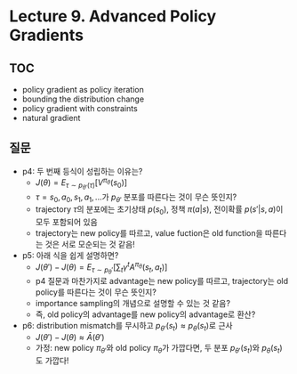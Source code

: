 # Lecture 9. Advanced Policy Gradients

## TOC
- policy gradient as policy iteration
- bounding the distribution change
- policy gradient with constraints
- natural gradient

## 질문
- p4: 두 번째 등식이 성립하는 이유는?
  - $J(\theta) = E_{\tau\sim p_{\theta'}(\tau)}[V^{\pi_\theta}(s_0)]$
  - $\tau=s_0,a_0,s_1,a_1,...$가 $p_{\theta'}$ 분포를 따른다는 것이 무슨 뜻인지?  
  - trajectory $\tau$의 분포에는 초기상태 $p(s_0)$, 정책 $\pi(a|s)$, 전이확률 $p(s'|s,a)$이 모두 포함되어 있음
  - trajectory는 new policy를 따르고, value fuction은 old function을 따른다는 것은 서로 모순되는 것 같음!
- p5: 아래 식을 쉽게 설명하면?  
  - $J(\theta')-J(\theta)=E_{\tau\sim p_\theta'} \left[ \sum_t \gamma^t A^{\pi_\theta} (s_t,a_t)\right]$
  - p4 질문과 마찬가지로 advantage는 new policy를 따르고, trajectory는 old policy를 따른다는 것이 무슨 뜻인지?
  - importance sampling의 개념으로 설명할 수 있는 것 같음?
  - 즉, old policy의 advantage를 new policy의 advantage로 환산?
- p6: distribution mismatch를 무시하고 $p_{\theta'}(s_t)\approx p_{\theta}(s_t)$로 근사
  - $J(\theta')-J(\theta)\approx\bar{A}(\theta')$
  - 가정: new policy $\pi_{\theta'}$와 old policy $\pi_{\theta}$가 가깝다면,
    두 분포 $p_{\theta'}(s_t)$와 $p_{\theta}(s_t)$도 가깝다!
    
    
